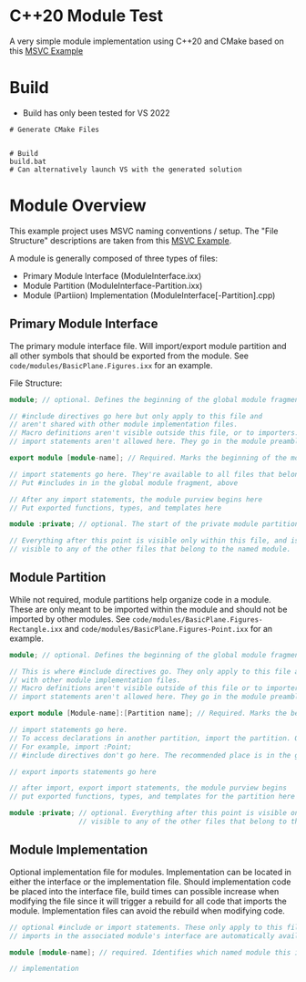 # C++20 Module Test

A very simple module implementation using C++20 and CMake based on this [MSVC Example](https://learn.microsoft.com/en-us/cpp/cpp/tutorial-named-modules-cpp?view=msvc-170)

# Build
- Build has only been tested for VS 2022

```
# Generate CMake Files


# Build
build.bat
# Can alternatively launch VS with the generated solution
```

# Module Overview

This example project uses MSVC naming conventions / setup. The "File Structure" descriptions are taken from this [MSVC Example](https://learn.microsoft.com/en-us/cpp/cpp/tutorial-named-modules-cpp?view=msvc-170#anatomy-of-a-module).

A module is generally composed of three types of files:
- Primary Module Interface (ModuleInterface.ixx)
- Module Partition (ModuleInterface-Partition.ixx)
- Module (Partiion) Implementation (ModuleInterface[-Partition].cpp)

## Primary Module Interface

The primary module interface file. Will import/export module partition and all other symbols that should be exported from the module. See `code/modules/BasicPlane.Figures.ixx` for an example.

File Structure:
```c++
module; // optional. Defines the beginning of the global module fragment

// #include directives go here but only apply to this file and
// aren't shared with other module implementation files.
// Macro definitions aren't visible outside this file, or to importers.
// import statements aren't allowed here. They go in the module preamble, below.

export module [module-name]; // Required. Marks the beginning of the module preamble

// import statements go here. They're available to all files that belong to the named module
// Put #includes in in the global module fragment, above

// After any import statements, the module purview begins here
// Put exported functions, types, and templates here

module :private; // optional. The start of the private module partition.

// Everything after this point is visible only within this file, and isn't 
// visible to any of the other files that belong to the named module.
```

## Module Partition

While not required, module partitions help organize code in a module. These are only meant to be imported within the module and should not be imported by other modules. See `code/modules/BasicPlane.Figures-Rectangle.ixx` and `code/modules/BasicPlane.Figures-Point.ixx` for an example.

```c++
module; // optional. Defines the beginning of the global module fragment

// This is where #include directives go. They only apply to this file and aren't shared
// with other module implementation files.
// Macro definitions aren't visible outside of this file or to importers
// import statements aren't allowed here. They go in the module preamble, below

export module [Module-name]:[Partition name]; // Required. Marks the beginning of the module preamble

// import statements go here. 
// To access declarations in another partition, import the partition. Only use the partition name, not the module name.
// For example, import :Point;
// #include directives don't go here. The recommended place is in the global module fragment, above

// export imports statements go here

// after import, export import statements, the module purview begins
// put exported functions, types, and templates for the partition here

module :private; // optional. Everything after this point is visible only within this file, and isn't 
                 // visible to any of the other files that belong to the named module.
```

## Module Implementation

Optional implementation file for modules. Implementation can be located in either the interface or the implementation file. Should implementation code be placed into the interface file, build times can possible increase when modifying the file since it will trigger a rebuild for all code that imports the module. Implementation files can avoid the rebuild when modifying code. 

```c++
// optional #include or import statements. These only apply to this file
// imports in the associated module's interface are automatically available to this file

module [module-name]; // required. Identifies which named module this implementation unit belongs to

// implementation
```